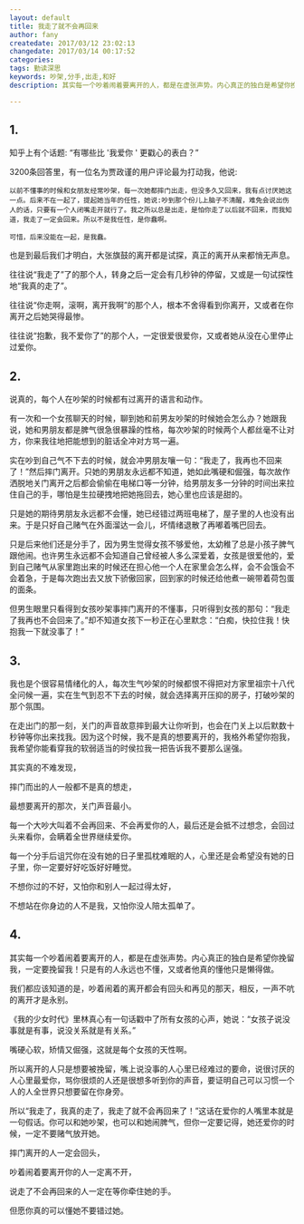 ```yaml
---
layout: default
title: 我走了就不会再回来
author: fany
createdate: 2017/03/12 23:02:13
changedate: 2017/03/14 00:17:52
categories:
tags: 勤读深思
keywords: 吵架,分手,出走,和好
description: 其实每一个吵着闹着要离开的人，都是在虚张声势。内心真正的独白是希望你挽留我，一定要挽留我！只是有的人永远也不懂，又或者他真的懂他只是懒得做。

---
```


## 1.

知乎上有个话题:
“有哪些比 '我爱你 ' 更戳心的表白？”

3200条回答里，有一位名为贾政谨的用户评论最为打动我，他说:

	以前不懂事的时候和女朋友经常吵架，每一次她都摔门出走，但没多久又回来，我有点讨厌她这一点。后来不在一起了，提起她当年的任性，她说:吵到那个份儿上脑子不清醒，难免会说出伤人的话，只要有一个人闭嘴走开就行了。我之所以总是出走，是怕你走了以后就不回来，而我知道，我走了一定会回来。所以不是我任性，是你蠢啊。

	可惜，后来没能在一起，是我蠢。

也是到最后我们才明白，大张旗鼓的离开都是试探，真正的离开从来都悄无声息。

往往说“我走了”了的那个人，转身之后一定会有几秒钟的停留，又或是一句试探性地“我真的走了”。

往往说“你走啊，滚啊，离开我啊”的那个人，根本不舍得看到你离开，又或者在你离开之后她哭得最惨。

往往说“抱歉，我不爱你了”的那个人，一定很爱很爱你，又或者她从没在心里停止过爱你。

## 2.

说真的，每个人在吵架的时候都有过离开的语言和动作。

有一次和一个女孩聊天的时候，聊到她和前男友吵架的时候她会怎么办？她跟我说，她和男朋友都是脾气很急很暴躁的性格，每次吵架的时候两个人都丝毫不让对方，你来我往地把能想到的脏话全冲对方骂一遍。

实在吵到自己气不下去的时候，就会冲男朋友嚷一句：“我走了，我再也不回来了！”然后摔门离开。只她的男朋友永远都不知道，她如此嘴硬和倔强，每次故作洒脱地关门离开之后都会偷偷在电梯口等一分钟，给男朋友多一分钟的时间出来拉住自己的手，哪怕是生拉硬拽地把她拖回去，她心里也应该是甜的。
 
只是她的期待男朋友永远都不会懂，她已经错过两班电梯了，屋子里的人也没有出来。于是只好自己赌气在外面溜达一会儿，坏情绪退散了再嘟着嘴巴回去。

只是后来他们还是分手了，因为男生觉得女孩不够爱他，太幼稚了总是小孩子脾气跟他闹。也许男生永远都不会知道自己曾经被人多么深爱着，女孩是很爱他的，爱到自己赌气从家里跑出来的时候还在担心他一个人在家里会怎么样，会不会饿会不会着急，于是每次跑出去又放下骄傲回家，回到家的时候还给他煮一碗带着荷包蛋的面条。

但男生眼里只看得到女孩吵架事摔门离开的不懂事，只听得到女孩的那句：“我走了我再也不会回来了。”却不知道女孩下一秒正在心里默念：“白痴，快拉住我！快抱我一下就没事了！”
 
## 3.

我也是个很容易情绪化的人，每次生气吵架的时候都恨不得把对方家里祖宗十八代全问候一遍，实在生气到忍不下去的时候，就会选择离开压抑的房子，打破吵架的那个氛围。

在走出门的那一刻，关门的声音故意摔到最大让你听到，也会在门关上以后默数十秒钟等你出来找我。因为这个时候，我不是真的想要离开的，我格外希望你抱我，我希望你能看穿我的软弱适当的时侯拉我一把告诉我不要那么逞强。

其实真的不难发现，

摔门而出的人一般都不是真的想走，

最想要离开的那次，关门声音最小。 

每一个大吵大叫着不会再回来、不会再爱你的人，最后还是会抵不过想念，会回过头来看你，会瞒着全世界继续爱你。

每一个分手后诅咒你在没有她的日子里孤枕难眠的人，心里还是会希望没有她的日子里，你一定要好好吃饭好好睡觉。

不想你过的不好，又怕你和别人一起过得太好，

不想站在你身边的人不是我，又怕你没人陪太孤单了。
 
## 4.

其实每一个吵着闹着要离开的人，都是在虚张声势。内心真正的独白是希望你挽留我，一定要挽留我！只是有的人永远也不懂，又或者他真的懂他只是懒得做。

我们都应该知道的是，吵着闹着的离开都会有回头和再见的那天，相反，一声不吭的离开才是永别。

《我的少女时代》里林真心有一句话戳中了所有女孩的心声，她说：“女孩子说没事就是有事，说没关系就是有关系。”

嘴硬心软，矫情又倔强，这就是每个女孩的天性啊。

所以离开的人只是想要被挽留，嘴上说没事的人心里已经难过的要命，说很讨厌的人心里最爱你，骂你很烦的人还是很想多听到你的声音，要证明自己可以习惯一个人的人全世界只想要留在你身旁。

所以“我走了，我真的走了，我走了就不会再回来了！”这话在爱你的人嘴里本就是一句假话。你可以和她吵架，也可以和她闹脾气，但你一定要记得，她还爱你的时候，一定不要赌气放开她。

摔门离开的人一定会回头，

吵着闹着要离开你的人一定离不开，

说走了不会再回来的人一定在等你牵住她的手。

但愿你真的可以懂她不要错过她。
